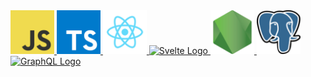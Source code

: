 <div>
<a href="https://www.javascript.com/">
  <img 
      src="https://raw.githubusercontent.com/github/explore/80688e429a7d4ef2fca1e82350fe8e3517d3494d/topics/javascript/javascript.png" 
      alt="JavaScript Logo" 
      width="70" 
      height="70"
  />
</a> 
<a href="https://www.typescriptlang.org/">
  <img 
      src="https://raw.githubusercontent.com/github/explore/80688e429a7d4ef2fca1e82350fe8e3517d3494d/topics/typescript/typescript.png" 
      alt="TypeScript Logo" 
      width="70" 
      height="70"
  />
</a> 
<a href="https://reactjs.org/"> 
  <img 
      src="https://raw.githubusercontent.com/github/explore/80688e429a7d4ef2fca1e82350fe8e3517d3494d/topics/react/react.png" 
      alt="React Logo" 
      width="70" 
      height="70"
  />
</a>
<a href="https://svelte.dev/">
  <img 
      src="https://pbs.twimg.com/profile_images/1121395911849062400/7exmJEg4_400x400.png" 
      alt="Svelte Logo" 
      width="70" 
      height="70"
  />
</a>
<a href="https://nodejs.dev/">
  <img 
      src="https://raw.githubusercontent.com/github/explore/80688e429a7d4ef2fca1e82350fe8e3517d3494d/topics/nodejs/nodejs.png" 
      alt="Node Logo" 
      width="70" 
      height="70"
  />
 </a>
 <a href="https://www.postgresql.org/">
  <img 
      src="https://raw.githubusercontent.com/github/explore/80688e429a7d4ef2fca1e82350fe8e3517d3494d/topics/postgresql/postgresql.png" 
      alt="Postgres Logo" 
      width="70" 
      height="70"
  />
</a>
<a href="https://graphql.org/">  
  <img 
      src="https://upload.wikimedia.org/wikipedia/commons/thumb/1/17/GraphQL_Logo.svg/2048px-GraphQL_Logo.svg.png" 
      alt="GraphQL Logo" 
      width="70" 
      height="70"
  />
 </a>
</div>


<!--
**charcarr/charcarr** is a ✨ _special_ ✨ repository because its `README.md` (this file) appears on your GitHub profile.

Here are some ideas to get you started:

- 🔭 I’m currently working on ...
- 🌱 I’m currently learning ...
- 👯 I’m looking to collaborate on ...
- 🤔 I’m looking for help with ...
- 💬 Ask me about ...
- 📫 How to reach me: ...
- 😄 Pronouns: ...
- ⚡ Fun fact: ...
-->

